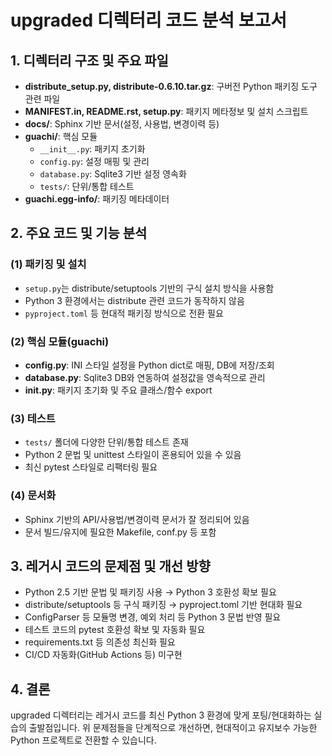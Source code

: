 # upgraded 디렉터리 코드 분석 보고서

## 1. 디렉터리 구조 및 주요 파일

- **distribute_setup.py, distribute-0.6.10.tar.gz**: 구버전 Python 패키징 도구 관련 파일
- **MANIFEST.in, README.rst, setup.py**: 패키지 메타정보 및 설치 스크립트
- **docs/**: Sphinx 기반 문서(설정, 사용법, 변경이력 등)
- **guachi/**: 핵심 모듈
  - `__init__.py`: 패키지 초기화
  - `config.py`: 설정 매핑 및 관리
  - `database.py`: Sqlite3 기반 설정 영속화
  - `tests/`: 단위/통합 테스트
- **guachi.egg-info/**: 패키징 메타데이터

## 2. 주요 코드 및 기능 분석

### (1) 패키징 및 설치
- `setup.py`는 distribute/setuptools 기반의 구식 설치 방식을 사용함
- Python 3 환경에서는 distribute 관련 코드가 동작하지 않음
- `pyproject.toml` 등 현대적 패키징 방식으로 전환 필요

### (2) 핵심 모듈(guachi)
- **config.py**: INI 스타일 설정을 Python dict로 매핑, DB에 저장/조회
- **database.py**: Sqlite3 DB와 연동하여 설정값을 영속적으로 관리
- **__init__.py**: 패키지 초기화 및 주요 클래스/함수 export

### (3) 테스트
- `tests/` 폴더에 다양한 단위/통합 테스트 존재
- Python 2 문법 및 unittest 스타일이 혼용되어 있을 수 있음
- 최신 pytest 스타일로 리팩터링 필요

### (4) 문서화
- Sphinx 기반의 API/사용법/변경이력 문서가 잘 정리되어 있음
- 문서 빌드/유지에 필요한 Makefile, conf.py 등 포함

## 3. 레거시 코드의 문제점 및 개선 방향

- Python 2.5 기반 문법 및 패키징 사용 → Python 3 호환성 확보 필요
- distribute/setuptools 등 구식 패키징 → pyproject.toml 기반 현대화 필요
- ConfigParser 등 모듈명 변경, 예외 처리 등 Python 3 문법 반영 필요
- 테스트 코드의 pytest 호환성 확보 및 자동화 필요
- requirements.txt 등 의존성 최신화 필요
- CI/CD 자동화(GitHub Actions 등) 미구현

## 4. 결론

upgraded 디렉터리는 레거시 코드를 최신 Python 3 환경에 맞게 포팅/현대화하는 실습의 출발점입니다. 위 문제점들을 단계적으로 개선하면, 현대적이고 유지보수 가능한 Python 프로젝트로 전환할 수 있습니다.
